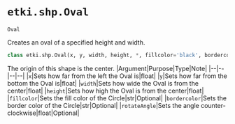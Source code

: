# `etki.shp.Oval`
`Oval`

Creates an oval of a specified height and width.
```py
class etki.shp.Oval(x, y, width, height, *, fillcolor='black', bordercolor='black', rotateAngle=0)
```
The origin of this shape is the center.
|Argument|Purpose|Type|Note|
|--|--|--|--|
|`x`|Sets how far from the left the Oval is|float|
|`y`|Sets how far from the bottom the Oval is|float|
|`width`|Sets how wide the Oval is from the center|float|
|`height`|Sets how high the Oval is from the center|float|
|`fillcolor`|Sets the fill color of the Circle|str|Optional|
|`bordercolor`|Sets the border color of the Circle|str|Optional|
|`rotateAngle`|Sets the angle counter-clockwise|float|Optional|
